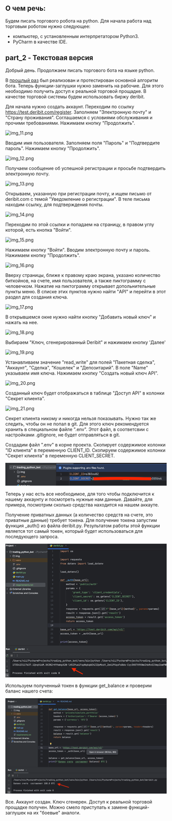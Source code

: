 ## О чем речь:
Будем писать торгового робота на python.
Для начала работа над торговым роботом нужно следующее:

- компьютер, с установленным интерпретатором Python3.
- PyCharm в качестве IDE.

## part_2 - Текстовая версия
Добрый день.
Продолжаем писать торгового бота на языке python.

В [прошлый раз](https://github.com/c0ch0nnet/trading_bot/tree/first_step) был реализован и протестирован основной алгоритм бота.
Теперь функции-заглушки нужно заменить на рабочие. Для этого необходимо получить доступ к реальной торговой прощадке.
В качестве торговой системы будем использовать биржу deribit.

Для начала нужно создать аккаунт. 
Переходим по ссылку https://test.deribit.com/register. Заполняем "Электронную почту" и "Cтрану проживания". 
Соглашаемся с условиями обслуживания и прочими требованиями. Нажимаем кнопку "Продолжить".

![img_11.png](img/img_11.png)

Вводим имя пользователя. Заполняем поля "Пароль" и "Подтвердите пароль". Нажимаем кнопку "Продолжить".

![img_12.png](img/img_12.png)

Получаем сообщение об успешной регистрации и просьбе подтвердить электронную почту.

![img_13.png](img/img_13.png)

Открываем, указанную при регистрации почту, и ищем письмо от deribit.com с темой "Уведомление о регистрации".
В теле письма находим ссылку, для подтверждения почты.

![img_14.png](img/img_14.png)

Переходим по этой ссылки и попадаем на страницу, в правом углу которой, есть кнопка "Войти".

![img_15.png](img/img_15.png)

Нажимаем кнопку "Войти". Вводим электронную почту и пароль. Нажимаем кнопку "Продолжить".

![img_16.png](img/img_16.png)

Вверху страницы, ближе к правому краю экрана, указано количество биткойнов, на счете, имя пользователя, 
а также пиктограмму с человечком. 
Нажатие на пиктограмму открывает допольнительные пункты меню.
В списке этих пунктов нужно найти "API" и перейти в этот раздел для создания ключа.

![img_17.png](img/img_17.png)

В открывшемся окне нужно найти кнопку "Добавить новый ключ" и нажать на нее.

![img_18.png](img/img_18.png)

Выбираем "Ключ, сгенерированный Deribit" и нажимаем кнопку 'Далее'

![img_19.png](img/img_19.png)

Устанавливаем значение "read_write" для полей "Пакетная сделка", "Аккаунт", "Сделка", "Кошелек" и "Депозитарий".
В поле "Name" указываем имя ключа. Нажимаем кнопку "Создать новый ключ API".

![img_20.png](img/img_20.png)

Созданный ключ будет отображаться в таблице "Доступ API" в колонки "Секрет клиента".

![img_21.png](img/img_21.png)

Секрет клиента никому и никогда нельзя показывать. Нужно так же следить, чтобы он не попал в git. 
Для этого ключ рекомендуется хранить в специальном файле ".env".
Этот файл, в соответсвии с наcтройками .gitignore, не будет отправляться в git.

Создадим файл ".env" в корне проекта.
Cкопирует содержимое колонки "ID клиента" в переменную CLIENT_ID.
Скопируем содержимое колонки "Секрет клиента" в переменную CLIENT_SECRET.

![img_22.png](img/img_22.png)

Теперь у нас есть все необходимое, для того чтобы подключится к нашему аккаунту и посмотреть нужные нам данные.
Давайте, для примера, посмотрим сколько средства находится на нашем аккауте.

Получение приватных данных (а количество средств на счете, это приватные данные) требует токена. 
Для получение токена запустим функция _auth() из файла deribit.py. 
Результатом работы этой функции является тот самый токен, который будет использоваться для последующего запроса.

![img_23.png](img/img_23.png)

Используем полученный токен в функции get_balance и проверим баланc нашего счета:

![img_24.png](img/img_24.png)

Все. Аккаунт создан. Ключ сгенерен. Доступ к реальной торговой прощадке получен. 
Можно смело приступать к замене функций-заглушек на их "боевые" аналоги.

